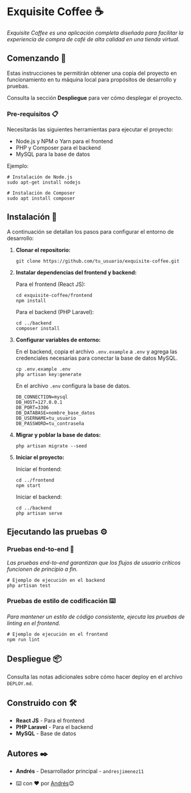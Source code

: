 # Exquisite Coffee ☕

_Exquisite Coffee es una aplicación completa diseñada para facilitar la experiencia de compra de café de alta calidad en una tienda virtual._

## Comenzando 🚀

Estas instrucciones te permitirán obtener una copia del proyecto en funcionamiento en tu máquina local para propósitos de desarrollo y pruebas.

Consulta la sección **Despliegue** para ver cómo desplegar el proyecto.

### Pre-requisitos 📋

Necesitarás las siguientes herramientas para ejecutar el proyecto:

- Node.js y NPM o Yarn para el frontend
- PHP y Composer para el backend
- MySQL para la base de datos

Ejemplo:

```
# Instalación de Node.js
sudo apt-get install nodejs
```
```
# Instalación de Composer
sudo apt install composer
```

## Instalación 🔧

A continuación se detallan los pasos para configurar el entorno de desarrollo:

1. **Clonar el repositorio:**

   ```
   git clone https://github.com/tu_usuario/exquisite-coffee.git
   ```
    
2. **Instalar dependencias del frontend y backend:**
    
    Para el frontend (React JS):
   ```
   cd exquisite-coffee/frontend
   npm install
   ```

    Para el backend (PHP Laravel):
   ```
   cd ../backend
   composer install
   ```

3. **Configurar variables de entorno:**
    
    En el backend, copia el archivo `.env.example` a `.env` y agrega las         credenciales necesarias para conectar la base de datos MySQL.

    ```
    cp .env.example .env
    php artisan key:generate
    
    ```
    
    En el archivo `.env` configura la base de datos.
    
    ```
    DB_CONNECTION=mysql
    DB_HOST=127.0.0.1
    DB_PORT=3306
    DB_DATABASE=nombre_base_datos
    DB_USERNAME=tu_usuario
    DB_PASSWORD=tu_contraseña
    
    ```
    
4. **Migrar y poblar la base de datos:**

    ```
    php artisan migrate --seed
    
    ```

4. **Iniciar el proyecto:**

    Iniciar el frontend:
    
    ```
    cd ../frontend
    npm start
    
    ```
    
    Iniciar el backend:
    
    ```
    cd ../backend
    php artisan serve
    
    ```


## Ejecutando las pruebas ⚙️

### Pruebas end-to-end 🔩

_Las pruebas end-to-end garantizan que los flujos de usuario críticos funcionen de principio a fin._

```
# Ejemplo de ejecución en el backend
php artisan test
```

### Pruebas de estilo de codificación ⌨️

_Para mantener un estilo de código consistente, ejecuta las pruebas de linting en el frontend._

```
# Ejemplo de ejecución en el frontend
npm run lint
```

## Despliegue 📦
Consulta las notas adicionales sobre cómo hacer deploy en el archivo `DEPLOY.md`.

## Construido con 🛠️
- **React JS** - Para el frontend
- **PHP Laravel** - Para el backend
- **MySQL** - Base de datos

## Autores ✒️
- **Andrés** - Desarrollador principal - `andresjimenez11`

- ⌨️ con ❤️ por  [Andrés](https://github.com/andresjimenez11)😊